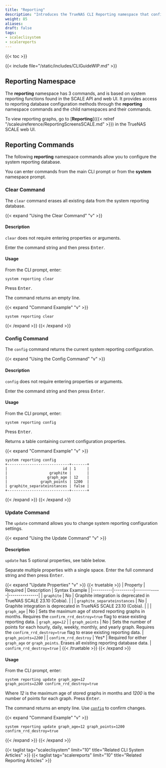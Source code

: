 ```yaml
---
title: "Reporting"
description: "Introduces the TrueNAS CLI Reporting namespace that configures system reporting database related settings found in the API and web UI."
weight: 85
aliases:
draft: false
tags:
- scaleclisystem
- scalereports
---
```


{{< toc >}}

{{< include file="/static/includes/CLIGuideWIP.md" >}}

## Reporting Namespace
The **reporting** namespace has 3 commands, and is based on system reporting functions found in the SCALE API and web UI.
It provides access to reporting database configuration methods through the **reporting** namespace commands and the child namespaces and their commands.

To view reporting graphs, go to [**Reporting**]({{< relref "/scaleuireference/ReportingScreensSCALE.md" >}}) in the TrueNAS SCALE web UI.

<!-- The get/query related commands do not work in the CLI and are being removed, see: https://ixsystems.atlassian.net/browse/NAS-124086 -->

## Reporting Commands
The following **reporting** namespace commands allow you to configure the system reporting database.

You can enter commands from the main CLI prompt or from the **system** namespace prompt.

### Clear Command

The `clear` command erases all existing data from the system reporting database.

{{< expand "Using the Clear Command" "v" >}}

#### Description

`clear` does not require entering properties or arguments.

Enter the command string and then press <kbd>Enter</kbd>.

#### Usage

From the CLI prompt, enter:

`system reporting clear`

Press <kbd>Enter</kbd>.

The command returns an empty line.

{{< expand "Command Example" "v" >}}
```
system reporting clear

```
{{< /expand >}}
{{< /expand >}}

### Config Command

The `config` command returns the current system reporting configuration.

{{< expand "Using the Config Command" "v" >}}

#### Description

`config` does not require entering properties or arguments.

Enter the command string and then press <kbd>Enter</kbd>.

#### Usage

From the CLI prompt, enter:

`system reporting config`

Press <kbd>Enter</kbd>.

Returns a table containing current configuration properties.

{{< expand "Command Example" "v" >}}
```
system reporting config
+----------------------------+-------+
|                         id | 1     |
|                   graphite |       |
|                  graph_age | 12    |
|               graph_points | 1200  |
| graphite_separateinstances | false |
+----------------------------+-------+
```
{{< /expand >}}
{{< /expand >}}

### Update Command

The `update` command allows you to change system reporting configuration settings.

{{< expand "Using the Update Command" "v" >}}

#### Description

`update` has 5 optional properties, see table below.

Separate multiple properties with a single space.
Enter the full command string and then press <kbd>Enter</kbd>.

{{< expand "Update Properties" "v" >}}
{{< truetable >}}
| Property | Required | Description | Syntax Example |
|----------|----------|-------------|---------------|
| `graphite` | No | Graphite integration is deprecated in TrueNAS SCALE 23.10 (Cobia). | |
| `graphite_separateinstances` | No | Graphite integration is deprecated in TrueNAS SCALE 23.10 (Cobia). | |
| `graph_age` | No | Sets the maximum age of stored reporting graphs in months. Requires the `confirm_rrd_destroy=true` flag to erase existing reporting data. | <code>graph_age=<em>12</em></code> |
| `graph_points` | No | Sets the number of points for each hourly, daily, weekly, monthly, and yearly graph. Requires the `confirm_rrd_destroy=true` flag to erase existing reporting data. | <code>graph_points=<em>1200</em></code> |
| `confirm_rrd_destroy` | Yes* | Required for either `graph_age` or `graph_points`. Erases all existing reporting database data. | <code>confirm_rrd_destroy=<em>true</em></code> |
{{< /truetable >}}
{{< /expand >}}

#### Usage

From the CLI prompt, enter:

<code>system reporting update graph_age=<em>12</em> graph_points=<em>1200</em> confirm_rrd_destroy=true</code>

Where *12* is the maximum age of stored graphs in months and *1200* is the number of points for each graph.
Press <kbd>Enter</kbd>.

The command returns an empty line.
Use [`config`](#config-command) to confirm changes.

{{< expand "Command Example" "v" >}}
```
system reporting update graph_age=12 graph_points=1200 confirm_rrd_destroy=true
```
{{< /expand >}}
{{< /expand >}}

{{< taglist tag="scaleclisystem" limit="10" title="Related CLI System Articles" >}}
{{< taglist tag="scalereports" limit="10" title="Related Reporting Articles" >}}